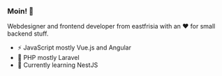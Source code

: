 ### Moin! 👋
Webdesigner and frontend developer from eastfrisia with an ♥️ for small backend stuff.

- ⚡ JavaScript mostly Vue.js and Angular
- 🐘 PHP mostly Laravel
- 🔭 Currently learning NestJS
